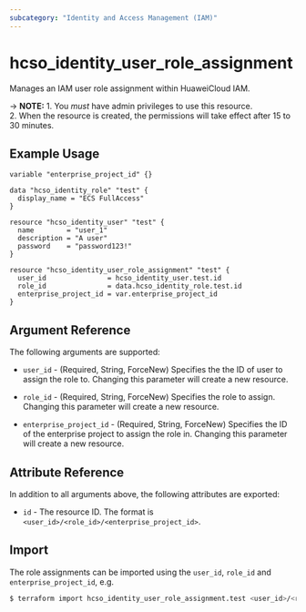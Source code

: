 ```yaml
---
subcategory: "Identity and Access Management (IAM)"
---
```


# hcso_identity_user_role_assignment

Manages an IAM user role assignment within HuaweiCloud IAM.

-> **NOTE:** 1. You *must* have admin privileges to use this resource.
  <br/>2. When the resource is created, the permissions will take effect after 15 to 30 minutes.

## Example Usage

```hcl
variable "enterprise_project_id" {}

data "hcso_identity_role" "test" {
  display_name = "ECS FullAccess"
}

resource "hcso_identity_user" "test" {
  name        = "user_1"
  description = "A user"
  password    = "password123!"
}

resource "hcso_identity_user_role_assignment" "test" {
  user_id               = hcso_identity_user.test.id
  role_id               = data.hcso_identity_role.test.id
  enterprise_project_id = var.enterprise_project_id
}
```

## Argument Reference

The following arguments are supported:

* `user_id` - (Required, String, ForceNew) Specifies the the ID of user to assign the role to.
  Changing this parameter will create a new resource.

* `role_id` - (Required, String, ForceNew) Specifies the role to assign.
  Changing this parameter will create a new resource.

* `enterprise_project_id` - (Required, String, ForceNew) Specifies the ID of the enterprise project
  to assign the role in. Changing this parameter will create a new resource.

## Attribute Reference

In addition to all arguments above, the following attributes are exported:

* `id` - The resource ID. The format is `<user_id>/<role_id>/<enterprise_project_id>`.

## Import

The role assignments can be imported using the `user_id`, `role_id` and  `enterprise_project_id`, e.g.

```bash
$ terraform import hcso_identity_user_role_assignment.test <user_id>/<role_id>/<enterprise_project_id>
```
